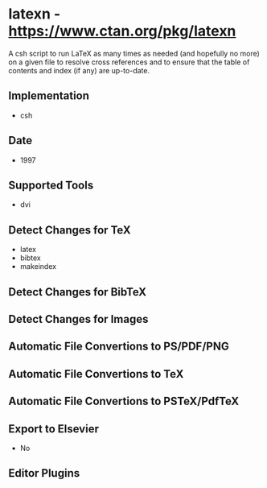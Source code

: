 # latexn - https://www.ctan.org/pkg/latexn
A csh script to run LaTeX as many times as needed (and hopefully no more) on a given file to resolve cross references and to ensure that the table of contents and index (if any) are 
up-to-date.

## Implementation
- csh

## Date
- 1997

## Supported Tools
- dvi

## Detect Changes for TeX
- latex
- bibtex
- makeindex

## Detect Changes for BibTeX

## Detect Changes for Images

## Automatic File Convertions to PS/PDF/PNG

## Automatic File Convertions to TeX

## Automatic File Convertions to PSTeX/PdfTeX

## Export to Elsevier
- No

## Editor Plugins

